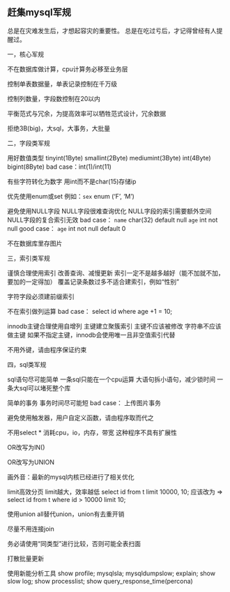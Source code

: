 ## 赶集mysql军规
总是在灾难发生后，才想起容灾的重要性。
总是在吃过亏后，才记得曾经有人提醒过。



一，核心军规

不在数据库做计算，cpu计算务必移至业务层

控制单表数据量，单表记录控制在千万级

控制列数量，字段数控制在20以内

平衡范式与冗余，为提高效率可以牺牲范式设计，冗余数据

拒绝3B(big)，大sql，大事务，大批量



二，字段类军规

用好数值类型
tinyint(1Byte)
smallint(2Byte)
mediumint(3Byte)
int(4Byte)
bigint(8Byte)
bad case：int(1)/int(11)

有些字符转化为数字
用int而不是char(15)存储ip

优先使用enum或set
例如：`sex` enum (‘F’, ‘M’)

避免使用NULL字段
NULL字段很难查询优化
NULL字段的索引需要额外空间
NULL字段的复合索引无效
bad case：
`name` char(32) default null
`age` int not null
good case：
`age` int not null default 0

不在数据库里存图片



三，索引类军规

谨慎合理使用索引
改善查询、减慢更新
索引一定不是越多越好（能不加就不加，要加的一定得加）
覆盖记录条数过多不适合建索引，例如“性别”

字符字段必须建前缀索引

不在索引做列运算
bad case：
select id where age +1 = 10;

innodb主键合理使用自增列
主键建立聚簇索引
主键不应该被修改
字符串不应该做主键
如果不指定主键，innodb会使用唯一且非空值索引代替

不用外键，请由程序保证约束



四，sql类军规

sql语句尽可能简单
一条sql只能在一个cpu运算
大语句拆小语句，减少锁时间
一条大sql可以堵死整个库

简单的事务
事务时间尽可能短
bad case：
上传图片事务

避免使用触发器，用户自定义函数，请由程序取而代之

不用select *
消耗cpu，io，内存，带宽
这种程序不具有扩展性

OR改写为IN()

OR改写为UNION

画外音：最新的mysql内核已经进行了相关优化

limit高效分页
limit越大，效率越低
select id from t limit 10000, 10;
应该改为 =>
select id from t where id > 10000 limit 10;

使用union all替代union，union有去重开销

尽量不用连接join

务必请使用“同类型”进行比较，否则可能全表扫面

打散批量更新

使用新能分析工具
show profile;
mysqlsla;
mysqldumpslow;
explain;
show slow log;
show processlist;
show query_response_time(percona)

